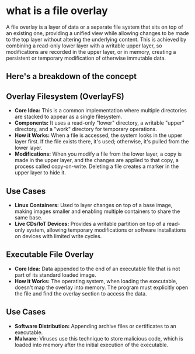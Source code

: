 # what is a file overlay

A file overlay is a layer of data or a separate file system that sits on top of an existing one, providing a unified view while allowing changes to be made to the top layer without altering the underlying content. This is achieved by combining a read-only lower layer with a writable upper layer, so modifications are recorded in the upper layer, or in memory, creating a persistent or temporary modification of otherwise immutable data.

## Here's a breakdown of the concept

## Overlay Filesystem (OverlayFS)

- **Core Idea:** This is a common implementation where multiple directories are stacked to appear as a single filesystem.
- **Components:** It uses a read-only "lower" directory, a writable "upper" directory, and a "work" directory for temporary operations.
- **How it Works:** When a file is accessed, the system looks in the upper layer first. If the file exists there, it's used; otherwise, it's pulled from the lower layer.
- **Modifications:** When you modify a file from the lower layer, a copy is made in the upper layer, and the changes are applied to that copy, a process called copy-on-write. Deleting a file creates a marker in the upper layer to hide it.

## Use Cases

- **Linux Containers:** Used to layer changes on top of a base image, making images smaller and enabling multiple containers to share the same base.
- **Live CDs/IoT Devices:** Provides a writable partition on top of a read-only system, allowing temporary modifications or software installations on devices with limited write cycles.

## Executable File Overlay

- **Core Idea:** Data appended to the end of an executable file that is not part of its standard loaded image.
- **How it Works:** The operating system, when loading the executable, doesn't map the overlay into memory. The program must explicitly open the file and find the overlay section to access the data.

## Use Cases

- **Software Distribution:** Appending archive files or certificates to an executable.
- **Malware:** Viruses use this technique to store malicious code, which is loaded into memory after the initial execution of the executable.
